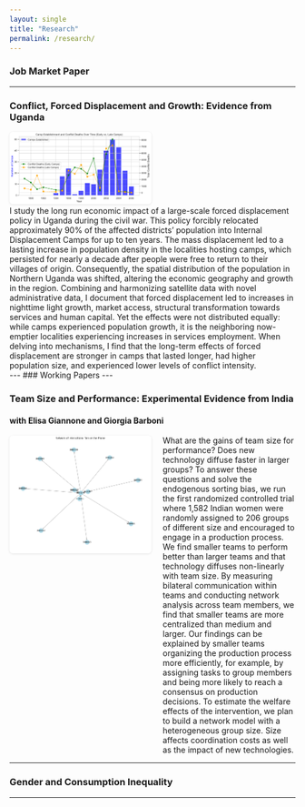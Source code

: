 ```yaml
---
layout: single
title: "Research"
permalink: /research/
---
```

### Job Market Paper
---

### **Conflict, Forced Displacement and Growth: Evidence from Uganda**  


<div class="responsive-flex">

  <img src="/assets/images/camp_conflict_timing_early_late.png" alt="Graph" style="width: 250px; border-radius: 6px; box-shadow: 0 1px 4px rgba(0,0,0,0.1);">

  <p class="abstract" style="margin: 0;">
    I study the long run economic impact of a large-scale forced displacement policy in Uganda during the civil war. This policy forcibly relocated approximately 90% of the affected districts’ population into Internal Displacement Camps for up to ten years. The mass displacement led to a lasting increase in population density in the localities hosting camps, which persisted for nearly a decade after people were free to return to their villages of origin. Consequently, the spatial distribution of the population in Northern Uganda was shifted, altering the economic geography and growth in the region. Combining and harmonizing satellite data with novel administrative data, I document that forced displacement led to increases in nighttime light growth, market access, structural transformation towards services and human capital. Yet the effects were not distributed equally: while camps experienced population growth, it is the neighboring now-emptier localities experiencing increases in services employment. When delving into mechanisms, I find that the long-term effects of forced displacement are stronger in camps that lasted longer, had higher population size, and experienced lower levels of conflict intensity.
  </p>

</div>
---
### Working Papers
---

### **Team Size and Performance: Experimental Evidence from India**  
#### with Elisa Giannone and Giorgia Barboni  

<div style="display: flex; align-items: flex-start; gap: 20px; margin-top: 10px;">

  <img src="/assets/images/Networks graph example.png" alt="Graph" style="width: 250px; border-radius: 6px; box-shadow: 0 1px 4px rgba(0,0,0,0.1);">

  <p class="abstract" style="margin: 0;">
    What are the gains of team size for performance? Does new technology diffuse faster in larger groups? To answer these questions and solve the endogenous sorting bias, we run the first randomized controlled trial where 1,582 Indian women were randomly assigned to 206 groups of different size  and encouraged to engage in a production process. 
    We find smaller teams to perform better than larger teams and that technology diffuses non-linearly with team size. 
    By measuring bilateral communication within teams and conducting network analysis across team members, we find that smaller teams are more centralized than medium and larger. Our findings can be explained by smaller teams organizing the production process more efficiently, for example, by assigning tasks to group members and being more likely to reach a consensus on production decisions. To estimate the welfare effects of the intervention, we plan to build a network model with a heterogeneous group size. Size affects coordination costs as well as the impact of new technologies. 
  </p>

</div>

---


### **Gender and Consumption Inequality**  

---
